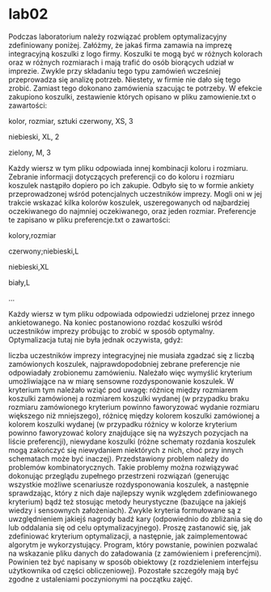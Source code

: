 # lab02

Podczas laboratorium należy rozwiązać problem optymalizacyjny zdefiniowany poniżej. Załóżmy, że jakaś firma zamawia na imprezę integracyjną koszulki z logo firmy. Koszulki te mogą być w różnych kolorach oraz w różnych rozmiarach i mają trafić do osób biorących udział w imprezie. Zwykle przy składaniu tego typu zamówień wcześniej przeprowadza się analizę potrzeb. Niestety, w firmie nie dało się tego zrobić. Zamiast tego dokonano zamówienia szacując te potrzeby. W efekcie zakupiono koszulki, zestawienie których opisano w pliku zamowienie.txt o zawartości:

kolor, rozmiar, sztuki
czerwony, XS, 3

niebieski, XL, 2

zielony, M, 3


Każdy wiersz w tym pliku odpowiada innej kombinacji koloru i rozmiaru. Zebranie informacji dotyczących preferencji co do koloru i rozmiaru koszulek nastąpiło dopiero po ich zakupie. Odbyło się to w formie ankiety przeprowadzonej wśród potencjalnych uczestników imprezy. Mogli oni w jej trakcie wskazać kilka kolorów koszulek, uszeregowanych od najbardziej oczekiwanego do najmniej oczekiwanego, oraz jeden rozmiar. Preferencje te zapisano w pliku preferencje.txt o zawartości:

kolory,rozmiar

czerwony;niebieski,L

niebieski,XL

biały,L

...

Każdy wiersz w tym pliku odpowiada odpowiedzi udzielonej przez innego ankietowanego. Na koniec postanowiono rozdać koszulki wśród uczestników imprezy próbując to zrobić w sposób optymalny. Optymalizacja tutaj nie była jednak oczywista, gdyż:

liczba uczestników imprezy integracyjnej nie musiała zgadzać się z liczbą zamówionych koszulek,
najprawdopodobniej zebrane preferencje nie odpowiadały zrobionemu zamówieniu.
Należało więc wymyślić kryterium umożliwiające na w miarę sensowne rozdysponowanie koszulek. W kryterium tym należało wziąć pod uwagę:
różnicę między rozmiarem koszulki zamówionej a rozmiarem koszulki wydanej (w przypadku braku rozmiaru zamówionego kryterium powinno faworyzować wydanie rozmiaru większego niż mniejszego),
różnicę między kolorem koszulki zamówionej a kolorem koszulki wydanej (w przypadku różnicy w kolorze kryterium powinno faworyzować kolory znajdujące się na wyższych pozycjach na liście preferencji),
niewydane koszulki (różne schematy rozdania koszulek mogą zakończyć się niewydaniem niektórych z nich, choć przy innych schematach może być inaczej).
Przedstawiony problem należy do problemów kombinatorycznych. Takie problemy można rozwiązywać dokonując przeglądu zupełnego przestrzeni rozwiązań (generując wszystkie możliwe scenariusze rozdysponowania koszulek, a następnie sprawdzając, który z nich daje najlepszy wynik względem zdefiniowanego kryterium) bądź też stosując metody heurystyczne (bazujące na jakiejś wiedzy i sensownych założeniach). Zwykle kryteria formułowane są z uwzględnieniem jakiejś nagrody badź kary (odpowiednio do zbliżania się do lub oddalania się od celu optymalizacyjnego). Proszę zastanowić się, jak zdefiniować kryterium optymalizacji, a następnie, jak zaimplementować algorytm je wykorzystujący. Program, który powstanie, powinien pozwalać na wskazanie pliku danych do załadowania (z zamówieniem i preferencjmi). Powinien też być napisany w sposób obiektowy (z rozdzieleniem interfejsu użytkownika od części obliczeniowej). Pozostałe szczegóły mają być zgodne z ustaleniami poczynionymi na początku zajęć.
